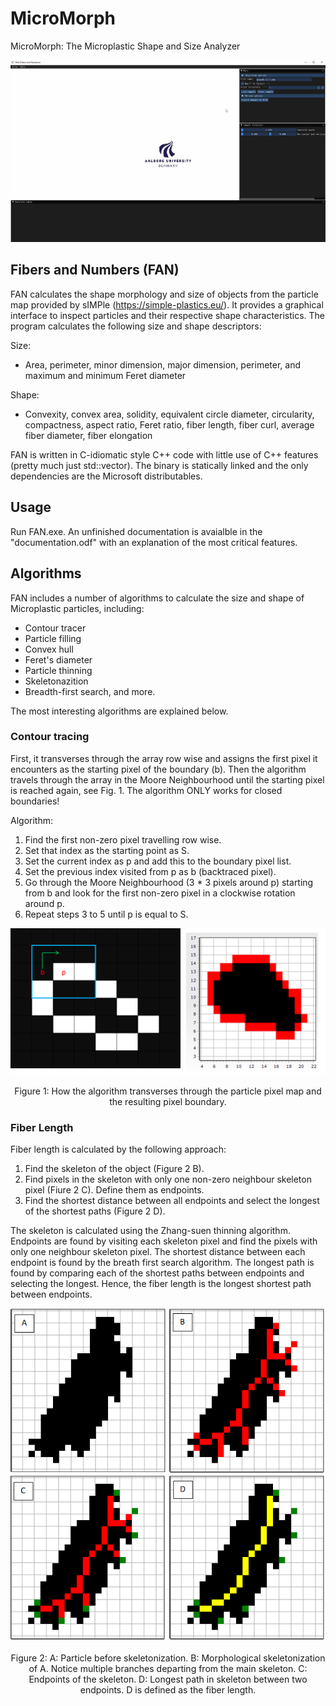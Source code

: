 # MicroMorph

MicroMorph: The Microplastic Shape and Size Analyzer

![](microMorph.gif)

## Fibers and Numbers (FAN)

FAN calculates the shape morphology and size of objects from the particle map provided by sIMPle (https://simple-plastics.eu/). It provides a graphical interface to inspect particles and their respective shape characteristics. The program calculates the following size and shape descriptors:

Size:
* Area, perimeter, minor dimension, major dimension, perimeter, and maximum and minimum Feret diameter

Shape:
* Convexity, convex area, solidity, equivalent circle diameter, circularity, compactness, aspect ratio, Feret ratio, fiber length, fiber curl, average fiber diameter, fiber elongation

FAN is written in C-idiomatic style C++ code with little use of C++ features (pretty much just std::vector). The binary is statically linked and the only dependencies are the Microsoft distributables.


## Usage

Run FAN.exe. An unfinished documentation is avaialble in the "documentation.odf" with an explanation of the most critical features. 

## Algorithms

FAN includes a number of algorithms to calculate the size and shape of Microplastic particles, including:

* Contour tracer
* Particle filling
* Convex hull
* Feret's diameter
* Particle thinning
* Skeletonazition
* Breadth-first search, and more. 

The most interesting algorithms are explained below. 

### Contour tracing

First, it transverses through the array row wise and assigns the first pixel it encounters as the starting pixel of the boundary (b). Then the algorithm travels through the array in the Moore Neighbourhood until the starting pixel is reached again, see Fig. 1. The algorithm ONLY works for closed boundaries!

Algorithm:
1. Find the first non-zero pixel travelling row wise.
2. Set that index as the starting point as S.
3. Set the current index as p and add this to the boundary pixel list.
4. Set the previous index visited from p as b (backtraced pixel).
5. Go through the Moore Neighbourhood (3 * 3 pixels around p) starting from b and look for the first non-zero pixel in a clockwise rotation around p.
6. Repeat steps 3 to 5 until p is equal to S.

<p align="center">
<img src="fig01.png">
<figcaption align = "center">Figure 1: How the algorithm transverses through the particle pixel map and the resulting pixel boundary.</figcaption>
</p>

### Fiber Length

Fiber length is calculated by the following approach:

1. Find the skeleton of the object (Figure 2 B).
2. Find pixels in the skeleton with only one non-zero neighbour skeleton pixel (Fiure 2 C). Define them as endpoints.
3. Find the shortest distance between all endpoints and select the longest of the shortest paths (Figure 2 D).

The skeleton is calculated using the Zhang-suen thinning algorithm. Endpoints are found by visiting each skeleton pixel and find the pixels with only one neighbour skeleton pixel. The shortest distance between each endpoint is found by the breath first search algorithm. The longest path is found by comparing each of the shortest paths between endpoints and selecting the longest. Hence, the fiber length is the longest shortest path between endpoints.

<p align="center">
<img src="fig02.png">
<figcaption align = "center">Figure 2: A: Particle before skeletonization. B: Morphological skeletonization of A. Notice multiple branches departing from the main skeleton. C: Endpoints of the skeleton. D: Longest path in skeleton between two endpoints. D is defined as the fiber length.</figcaption>
</p>







